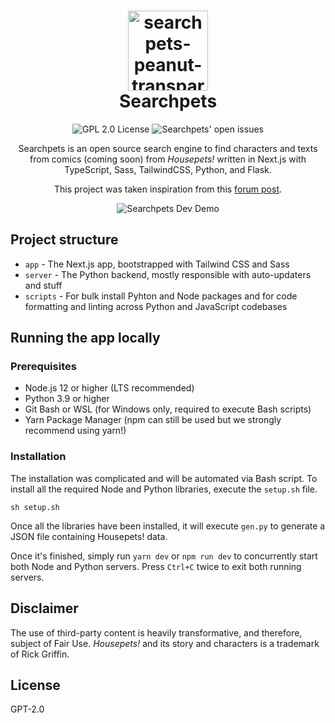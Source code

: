 <h1 align="center">
  <img width="128" alt="searchpets-peanut-transparent" src="https://user-images.githubusercontent.com/94678583/170873665-9d07cb32-abb9-45b6-8aea-8e361da84bd7.png">
  <br>
  Searchpets
</h1>
<p align="center">
  <img src="https://img.shields.io/github/license/OpenFurs/searchpets?style=flat"  alt="GPL 2.0 License"/>
  <img src="https://img.shields.io/github/issues/OpenFurs/searchpets?style=flat" alt="Searchpets' open issues" />
</p>
<p align="center">
Searchpets is an open source search engine to find characters and texts from comics (coming soon) from <i>Housepets!</i> written in Next.js with TypeScript, Sass, TailwindCSS, Python, and Flask.
</p>
<p align="center">
This project was taken inspiration from this <a href="https://www.housepetscomic.com/forums/viewtopic.php?f=13&t=5434&p=938783&hilit=search+engine#p938783">forum post</a>.
</p>
<p align="center">
  <img src="https://user-images.githubusercontent.com/94678583/163629497-9f5c4921-5a39-4dfe-8729-e56705efb2f7.gif" alt="Searchpets Dev Demo">
</p>

## Project structure

- `app` - The Next.js app, bootstrapped with Tailwind CSS and Sass
- `server` - The Python backend, mostly responsible with auto-updaters and stuff
- `scripts` - For bulk install Pyhton and Node packages and for code formatting
and linting across Python and JavaScript codebases

## Running the app locally

### Prerequisites

- Node.js 12 or higher (LTS recommended)
- Python 3.9 or higher
- Git Bash or WSL (for Windows only, required to execute Bash scripts)
- Yarn Package Manager (npm can still be used but we strongly recommend using
yarn!)

### Installation

The installation was complicated and will be automated via Bash script.
To install all the required Node and Python libraries, execute the `setup.sh`
file.

```console
sh setup.sh
```

Once all the libraries have been installed, it will execute `gen.py` to
generate a JSON file containing Housepets! data.

Once it's finished, simply run `yarn dev` or `npm run dev` to
concurrently start both Node and Python servers. Press `Ctrl+C` twice
to exit both running servers.

## Disclaimer

The use of third-party content is heavily transformative, and therefore, subject
of Fair Use. _Housepets!_ and its story and characters is a trademark of Rick Griffin.

## License

GPT-2.0
